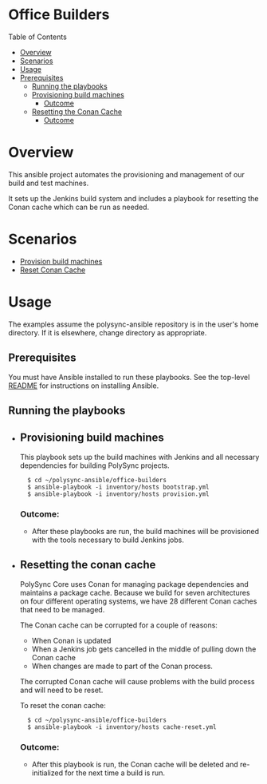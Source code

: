 # Office Builders

Table of Contents

+ [Overview](#overview)
+ [Scenarios](#scenarios)
+ [Usage](#usage)
+ [Prerequisites](#prerequisites)
	+ [Running the playbooks](#running-the-playbooks)
	+ [Provisioning build machines](#provisioning-build-machines)
		+ [Outcome](#outcome-build-machines)
	+ [Resetting the Conan Cache](#resetting-the-conan-cache)
		+ [Outcome](#outcome-reset-conan)

# Overview

This ansible project automates the provisioning and management of our build and
	test machines.

It sets up the Jenkins build system and includes a playbook for resetting the
	Conan cache which can be run as needed.

# Scenarios

* [Provision build machines](#provisioning-build-machines)
* [Reset Conan Cache](#resetting-the-conan-cache)

# Usage
The examples assume the polysync-ansible repository is in the user's home directory.
If it is elsewhere, change directory as appropriate.

## Prerequisites

You must have Ansible installed to run these playbooks.
See the top-level [README](../README.md) for instructions on installing Ansible.

## Running the playbooks

* ## Provisioning build machines

	This playbook sets up the build machines with Jenkins and all necessary
		dependencies for building PolySync projects.

		$ cd ~/polysync-ansible/office-builders
		$ ansible-playbook -i inventory/hosts bootstrap.yml
		$ ansible-playbook -i inventory/hosts provision.yml

	### <a name="outcome-build-machines"></a>Outcome:

	* After these playbooks are run, the build machines will be provisioned with the
		tools necessary to build Jenkins jobs.

* ## Resetting the conan cache

	PolySync Core uses Conan for managing package dependencies and maintains a package
		cache.  Because we build for seven architectures on four different operating
		systems, we have 28 different Conan caches that need to be managed.

	The Conan cache can be corrupted for a couple of reasons:

	* When Conan is updated
	* When a Jenkins job gets cancelled in the middle of pulling down the Conan cache
	* When changes are made to part of the Conan process.

	The corrupted Conan cache will cause problems with the build process and will
		need to be reset.

	To reset the conan cache:


		$ cd ~/polysync-ansible/office-builders
		$ ansible-playbook -i inventory/hosts cache-reset.yml


	### <a name="outcome-reset-conan"></a>Outcome:

	* After this playbook is run, the Conan cache will be deleted and re-initialized
		for the next time a build is run.
